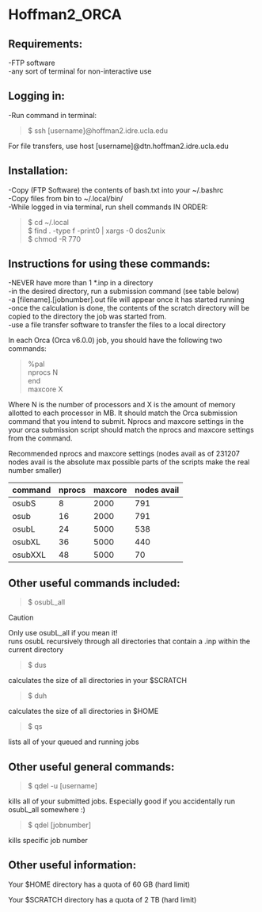 # Hoffman2_ORCA

## Requirements:<br/>
-FTP software<br/>
-any sort of terminal for non-interactive use<br/>

## Logging in:<br/>
-Run command in terminal:<br/>
>	$ ssh [username]@hoffman2.idre.ucla.edu<br/>

For file transfers, use host [username]@dtn.hoffman2.idre.ucla.edu

## Installation:<br/>
-Copy (FTP Software) the contents of bash.txt into your ~/.bashrc<br/>
-Copy files from bin to ~/.local/bin/<br/>
-While logged in via terminal, run shell commands IN ORDER:<br/>
>	$ cd ~/.local<br/>
>	$ find . -type f -print0 | xargs -0 dos2unix<br/>
>	$ chmod -R 770<br/>

## Instructions for using these commands:<br/>
-NEVER have more than 1 *.inp in a directory<br/>
-in the desired directory, run a submission command (see table below)<br/>
-a [filename].[jobnumber].out file will appear once it has started running<br/>
-once the calculation is done, the contents of the scratch directory will be copied to the directory the job was started from. <br/>
-use a file transfer software to transfer the files to a local directory<br/>

In each Orca (Orca v6.0.0) job, you should have the following two commands:<br/>
>	%pal<br/>
>	 nprocs N<br/>
>	end<br/>
>	maxcore X<br/>

Where N is the number of processors and X is the amount of memory allotted to each processor in MB. It should match the Orca submission command that you intend to submit. Nprocs and maxcore settings in the your orca submission script should match the nprocs and maxcore settings from the command. 

Recommended nprocs and maxcore settings
(nodes avail as of 231207
   nodes avail is the absolute max possible
        parts of the scripts make the real number smaller)


| 	command 	| 	nprocs | 	maxcore 	| 	nodes avail 	|
| --------------------- | -------------| ----------------------| ---------------|
| 	osubS   	|   	8    |  	2000   	|    	791      	|
| 	osub    	|   	16   |  	2000   	|    	791      	|
| 	osubL   	|   	24   |  	5000   	|    	538      	|
| 	osubXL  	|   	36   |  	5000   	|    	440      	|
| 	osubXXL 	|   	48   |  	5000   	|    	70       	|


## Other useful commands included:
>	$ osubL_all

> [!CAUTION]
> Only use osubL_all if you mean it! <br/>
> runs osubL recursively through all directories that contain a .inp within the current directory

>	$ dus

calculates the size of all directories in your $SCRATCH

>	$ duh    

calculates the size of all directories in $HOME

>	$ qs

lists all of your queued and running jobs

## Other useful general commands:

> 	$ qdel -u [username]

kills all of your submitted jobs. Especially good if you accidentally run osubL_all somewhere :)

>	$ qdel [jobnumber]

kills specific job number


## Other useful information:

Your $HOME directory has a quota of 60 GB (hard limit)

Your $SCRATCH directory has a quota of 2 TB (hard limit)

